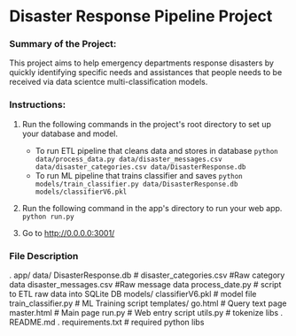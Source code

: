 # Disaster Response Pipeline Project

### Summary of the Project:

This project aims to help emergency departments response disasters by quickly identifying specific needs and assistances that people needs to be received via data scientce multi-classification models. 

### Instructions:
1. Run the following commands in the project's root directory to set up your database and model.

    - To run ETL pipeline that cleans data and stores in database
        `python data/process_data.py data/disaster_messages.csv data/disaster_categories.csv data/DisasterResponse.db`
    - To run ML pipeline that trains classifier and saves
        `python models/train_classifier.py data/DisasterResponse.db models/classifierV6.pkl`

2. Run the following command in the app's directory to run your web app.
    `python run.py`

3. Go to http://0.0.0.0:3001/

### File Description

. app/
    data/
        DisasterResponse.db  #
        disaster_categories.csv #Raw category data
        disaster_messages.csv #Raw message data
        process_date.py # script to ETL raw data into SQLite DB
    models/
        classifierV6.pkl # model file
        train_classifier.py # ML Training script
    templates/
        go.html # Query text page 
        master.html # Main page
    run.py # Web entry script
    utils.py # tokenize libs
. README.md
. requirements.txt # required python libs
